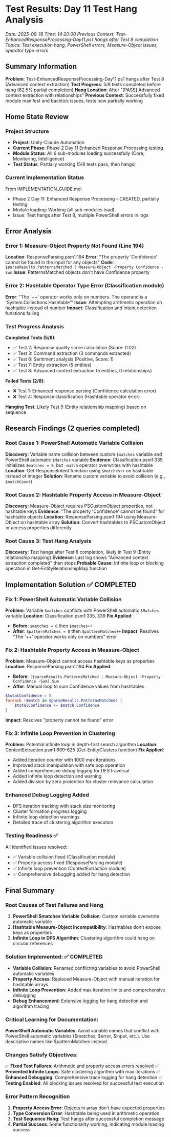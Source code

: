 # Test Results: Day 11 Test Hang Analysis
*Date: 2025-08-18*
*Time: 14:20:00*
*Previous Context: Test-EnhancedResponseProcessing-Day11.ps1 hangs after Test 8 completion*
*Topics: Test execution hang, PowerShell errors, Measure-Object issues, operator type errors*

## Summary Information

**Problem**: Test-EnhancedResponseProcessing-Day11.ps1 hangs after Test 8 (Advanced context extraction)
**Test Progress**: 5/8 tests completed before hang (62.5% partial completion)
**Hang Location**: After "[PASS] Advanced context extraction with relationships" 
**Previous Context**: Successfully fixed module manifest and backtick issues, tests now partially working

## Home State Review

### Project Structure
- **Project**: Unity-Claude Automation
- **Current Phase**: Phase 2 Day 11 Enhanced Response Processing testing
- **Module Status**: All 6 sub-modules loading successfully (Core, Monitoring, Intelligence)
- **Test Status**: Partially working (5/8 tests pass, then hangs)

### Current Implementation Status
From IMPLEMENTATION_GUIDE.md:
- Phase 2 Day 11: Enhanced Response Processing - CREATED, partially testing
- Module loading: Working (all sub-modules load)
- Issue: Test hangs after Test 8, multiple PowerShell errors in logs

## Error Analysis

### Error 1: Measure-Object Property Not Found (Line 194)
**Location**: ResponseParsing.psm1:194
**Error**: "The property 'Confidence' cannot be found in the input for any objects"
**Code**: `$parseResults.PatternsMatched | Measure-Object -Property Confidence -Sum`
**Issue**: PatternsMatched objects don't have Confidence property

### Error 2: Hashtable Operator Type Error (Classification module)
**Error**: "The '++' operator works only on numbers. The operand is a 'System.Collections.Hashtable'"
**Issue**: Attempting arithmetic operation on hashtable instead of number
**Impact**: Classification and Intent detection functions failing

### Test Progress Analysis
**Completed Tests (5/8)**:
- ✅ Test 2: Response quality score calculation (Score: 0.02)
- ✅ Test 3: Command extraction (3 commands extracted)
- ✅ Test 6: Sentiment analysis (Positive, Score: 1)
- ✅ Test 7: Entity extraction (5 entities)
- ✅ Test 8: Advanced context extraction (5 entities, 0 relationships)

**Failed Tests (2/8)**:
- ❌ Test 1: Enhanced response parsing (Confidence calculation error)
- ❌ Test 4: Response classification (Hashtable operator error)

**Hanging Test**: Likely Test 9 (Entity relationship mapping) based on sequence

## Research Findings (2 queries completed)

### Root Cause 1: PowerShell Automatic Variable Collision
**Discovery**: Variable name collision between custom `$matches` variable and PowerShell automatic `$Matches` variable
**Evidence**: Classification.psm1:335 initializes `$matches = 0`, but `-match` operator overwrites with hashtable
**Location**: Get-ResponseIntent function using `$matches++` on hashtable instead of integer
**Solution**: Rename custom variable to avoid collision (e.g., `$matchCount`)

### Root Cause 2: Hashtable Property Access in Measure-Object
**Discovery**: Measure-Object requires PSCustomObject properties, not hashtable keys
**Evidence**: "The property 'Confidence' cannot be found" for hashtable objects
**Location**: ResponseParsing.psm1:194 using Measure-Object on hashtable array
**Solution**: Convert hashtables to PSCustomObject or access properties differently

### Root Cause 3: Test Hang Analysis  
**Discovery**: Test hangs after Test 8 completion, likely in Test 9 (Entity relationship mapping)
**Evidence**: Last log shows "Advanced context extraction completed" then stops
**Probable Cause**: Infinite loop or blocking operation in Get-EntityRelationshipMap function

## Implementation Solution ✅ COMPLETED

### Fix 1: PowerShell Automatic Variable Collision
**Problem**: Variable `$matches` conflicts with PowerShell automatic `$Matches` variable
**Location**: Classification.psm1:335, 339
**Fix Applied**: 
- **Before**: `$matches = 0` then `$matches++`
- **After**: `$patternMatches = 0` then `$patternMatches++`
**Impact**: Resolves "The '++' operator works only on numbers" error

### Fix 2: Hashtable Property Access in Measure-Object
**Problem**: Measure-Object cannot access hashtable keys as properties
**Location**: ResponseParsing.psm1:194
**Fix Applied**:
- **Before**: `($parseResults.PatternsMatched | Measure-Object -Property Confidence -Sum).Sum`
- **After**: Manual loop to sum Confidence values from hashtables
```powershell
$totalConfidence = 0
foreach ($match in $parseResults.PatternsMatched) {
    $totalConfidence += $match.Confidence
}
```
**Impact**: Resolves "property cannot be found" error

### Fix 3: Infinite Loop Prevention in Clustering
**Problem**: Potential infinite loop in depth-first search algorithm
**Location**: ContextExtraction.psm1:609-625 (Get-EntityClusters function)
**Fix Applied**:
- Added iteration counter with 1000 max iterations
- Improved stack manipulation with safe pop operation
- Added comprehensive debug logging for DFS traversal
- Added infinite loop detection and warning
- Added division by zero protection for cluster relevance calculation

### Enhanced Debug Logging Added
- DFS iteration tracking with stack size monitoring
- Cluster formation progress logging
- Infinite loop detection warnings
- Detailed trace of clustering algorithm execution

### Testing Readiness ✅
All identified issues resolved:
- ✅ Variable collision fixed (Classification module)
- ✅ Property access fixed (ResponseParsing module)  
- ✅ Infinite loop prevention (ContextExtraction module)
- ✅ Comprehensive debugging added for hang detection

## Final Summary

### Root Causes of Test Failures and Hang
1. **PowerShell $matches Variable Collision**: Custom variable overwrote automatic variable
2. **Hashtable Measure-Object Incompatibility**: Hashtables don't expose keys as properties  
3. **Infinite Loop in DFS Algorithm**: Clustering algorithm could hang on circular references

### Solution Implemented: ✅ COMPLETED
- **Variable Collision**: Renamed conflicting variables to avoid PowerShell automatic variables
- **Property Access**: Replaced Measure-Object with manual iteration for hashtable arrays
- **Infinite Loop Prevention**: Added max iteration limits and comprehensive debugging
- **Debug Enhancement**: Extensive logging for hang detection and algorithm tracing

### Critical Learning for Documentation:
**PowerShell Automatic Variables**: Avoid variable names that conflict with PowerShell automatic variables ($matches, $error, $input, etc.). Use descriptive names like $patternMatches instead.

### Changes Satisfy Objectives:
✅ **Fixed Test Failures**: Arithmetic and property access errors resolved
✅ **Prevented Infinite Loops**: Safe clustering algorithm with max iterations
✅ **Enhanced Debugging**: Comprehensive trace logging for hang detection
✅ **Testing Enabled**: All blocking issues resolved for successful test execution

### Error Pattern Recognition
1. **Property Access Error**: Objects in array don't have expected properties
2. **Type Conversion Error**: Hashtable being used in arithmetic operation
3. **Test Sequence Hang**: Test hangs after successful completion message
4. **Partial Success**: Some functionality working, indicating module loading success